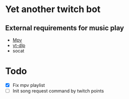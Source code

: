 # Yet another twitch bot


## External requirements for music play

- [Mpv](https://mpv.io/installation/)
- [yt-dlp](https://github.com/yt-dlp/yt-dlp)
- socat  

# Todo
- [x] Fix mpv playlist 
- [ ] Init song request command by twitch points 
